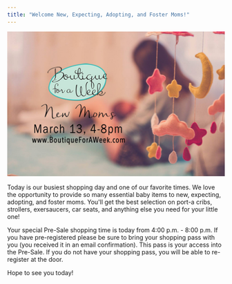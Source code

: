 ```yaml
---
title: "Welcome New, Expecting, Adopting, and Foster Moms!"
---
```


![](/img/blog/New-Moms-Spring-2018.jpg)

Today is our busiest shopping day and one of our favorite times. We love the opportunity to provide so many essential baby items to new, expecting, adopting, and foster moms. You'll get the best selection on port-a cribs, strollers, exersaucers, car seats, and anything else you need for your little one!

Your special Pre-Sale shopping time is today from 4:00 p.m. - 8:00 p.m. If you have pre-registered please be sure to bring your shopping pass with you (you received it in an email confirmation). This pass is your access into the Pre-Sale. If you do not have your shopping pass, you will be able to re-register at the door.

Hope to see you today!
